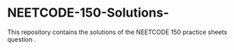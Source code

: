 # NEETCODE-150-Solutions-
This repository contains the solutions of the NEETCODE 150 practice sheets question .
